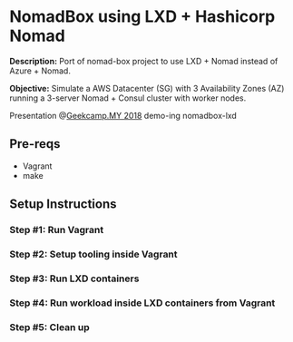 # NomadBox using LXD + Hashicorp Nomad

**Description:** Port of nomad-box project to use LXD + Nomad instead of Azure + Nomad.

**Objective:** Simulate a AWS Datacenter (SG) with 3 Availability Zones (AZ) running a 3-server Nomad + Consul cluster with worker nodes.

Presentation @[Geekcamp.MY 2018](https://) demo-ing nomadbox-lxd

## Pre-reqs
- Vagrant
- make

## Setup Instructions

### Step #1: Run Vagrant

### Step #2: Setup tooling inside Vagrant

### Step #3: Run LXD containers

### Step #4: Run workload inside LXD containers from Vagrant

### Step #5: Clean up

